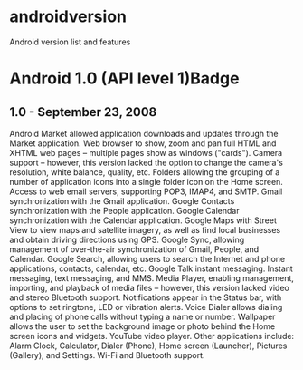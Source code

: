 # androidversion
Android version list and features



# Android 1.0 (API level 1)Badge
## 1.0 - September 23, 2008

Android Market allowed application downloads and updates through the Market application.
Web browser to show, zoom and pan full HTML and XHTML web pages – multiple pages show as windows ("cards").
Camera support – however, this version lacked the option to change the camera's resolution, white balance, quality, etc.
Folders allowing the grouping of a number of application icons into a single folder icon on the Home screen.
Access to web email servers, supporting POP3, IMAP4, and SMTP.
Gmail synchronization with the Gmail application.
Google Contacts synchronization with the People application.
Google Calendar synchronization with the Calendar application.
Google Maps with Street View to view maps and satellite imagery, as well as find local businesses and obtain driving directions using GPS.
Google Sync, allowing management of over-the-air synchronization of Gmail, People, and Calendar.
Google Search, allowing users to search the Internet and phone applications, contacts, calendar, etc.
Google Talk instant messaging.
Instant messaging, text messaging, and MMS.
Media Player, enabling management, importing, and playback of media files – however, this version lacked video and stereo Bluetooth support.
Notifications appear in the Status bar, with options to set ringtone, LED or vibration alerts.
Voice Dialer allows dialing and placing of phone calls without typing a name or number.
Wallpaper allows the user to set the background image or photo behind the Home screen icons and widgets.
YouTube video player.
Other applications include: Alarm Clock, Calculator, Dialer (Phone), Home screen (Launcher), Pictures (Gallery), and Settings.
Wi-Fi and Bluetooth support.
